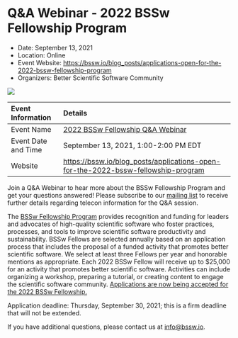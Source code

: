 # Q&A Webinar - 2022 BSSw Fellowship Program

- Date: September 13, 2021 
- Location: Online
- Event Website: https://bssw.io/blog_posts/applications-open-for-the-2022-bssw-fellowship-program
- Organizers: Better Scientific Software Community

<img src="https://raw.githubusercontent.com/betterscientificsoftware/bssw.io/main/images/Blog_2108_FellowsAppOpen.png">

Event Information | Details
:--- | :---			   
Event Name | [2022 BSSw Fellowship Q&A Webinar](https://bssw.io/blog_posts/applications-open-for-the-2022-bssw-fellowship-program)
Event Date and Time | September 13, 2021, 1:00-2:00 PM EDT
Website | https://bssw.io/blog_posts/applications-open-for-the-2022-bssw-fellowship-program

Join a Q&A Webinar to hear more about the BSSw Fellowship Program and get your questions answered! Please subscribe to our [mailing list](https://bssw.io/pages/receive-our-email-digest) to receive further details regarding telecon information for the Q&A session.

The [BSSw Fellowship Program](https://bssw.io/fellowship) provides recognition and funding for leaders and advocates of high-quality scientific software who foster practices, processes, and tools to improve scientific software productivity and sustainability. BSSw Fellows are selected annually based on an application process that includes the proposal of a funded activity that promotes better scientific software. We select at least three Fellows per year and honorable mentions as appropriate. Each 2022 BSSw Fellow will receive up to $25,000 for an activity that promotes better scientific software. Activities can include organizing a workshop, preparing a tutorial, or creating content to engage the scientific software community. [Applications are now being accepted for the 2022 BSSw Fellowship.](https://bssw.io/pages/apply-for-the-bssw-fellowship-program) 
  
Application deadline: Thursday, September 30, 2021; this is a firm deadline that will not be extended.

If you have additional questions, please contact us at info@bssw.io.

<!---
Publish: yes
Pinned: no
Topics: funding sources and programs, projects and organizations
RSS update: 2021-08-27
--->
